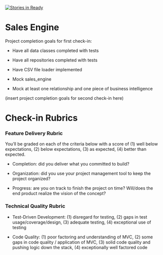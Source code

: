 [![Stories in Ready](https://badge.waffle.io/trayo/sales_engine.png?label=ready&title=Ready)](https://waffle.io/trayo/sales_engine)
# Sales Engine

Project completion goals for first check-in:

* Have all data classes completed with tests

* Have all repositories completed with tests

* Have CSV file loader implemented

* Mock sales_engine

* Mock at least one relationship and one piece of business intelligence

(insert project completion goals for second check-in here)

# Check-in Rubrics

### Feature Delivery Rubric

You’ll be graded on each of the criteria below with a score of (1) well below expectations, (2) below expectations, (3) as expected, (4) better than expected.

* Completion: did you deliver what you committed to build?

* Organization: did you use your project management tool to keep the project organized?

* Progress: are you on track to finish the project on time? Will/does the end product realize the vision of the concept?

### Technical Quality Rubric

* Test-Driven Development: (1) disregard for testing, (2) gaps in test usage/coverage/design, (3) adequate testing, (4) exceptional use of testing

* Code Quality: (1) poor factoring and understanding of MVC, (2) some gaps in code quality / application of MVC, (3) solid code quality and pushing logic down the stack, (4) exceptionally well factored code
